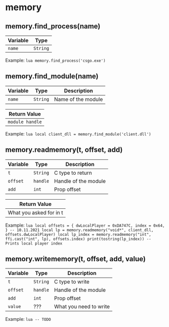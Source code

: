 # memory

## memory.find_process(name)

| Variable      | Type     |
| ------------- | -------- |
| `name`        | `String` |

Example:
    ```lua
    memory.find_process('csgo.exe')
    ```

## memory.find_module(name)

| Variable      | Type     |    Description     |
| ------------- | -------- | ------------------ |
| `name`        | `String` | Name of the module |

|   Return Value   |
| ---------------- |
| `module handle` |

Example:
    ```lua
    local client_dll = memory.find_module('client.dll')
    ```

## memory.readmemory(t, offset, add)

| Variable      | Type     |    Description     |
| ------------- | -------- | ------------------ |
| `t`        | `String` | C type to return |
| `offset`        | `handle` | Handle of the module |  <!-- Заполнить таблицу нормально -->
| `add`        | `int` | Prop offset |

|   Return Value   |
| ---------------- |
| What you asked for in t |

Example:
    ```lua
    local offsets = {
        dwLocalPlayer = 0xDA747C,
        index = 0x64,
    } -- 10.11.2021
    local lp = memory.readmemory("void*", client_dll, offsets.dwLocalPlayer)
    local lp_index = memory.readmemory("int", ffi.cast("int", lp), offsets.index)
    print(tostring(lp_index)) -- Prints local player index
    ```

## memory.writememory(t, offset, add, value)

| Variable      | Type     |    Description     |
| ------------- | -------- | ------------------ |
| `t`        | `String` | C type to write |
| `offset`        | `handle` | Handle of the module |  <!-- Заполнить таблицу нормально -->
| `add`        | `int` | Prop offset |
| `value`        | ??? | What you need to write |

Example:
    ```lua
    -- TODO
    ```